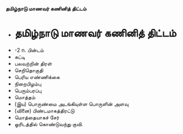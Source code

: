 **தமிழ்நாடு மாணவர் கணினித் திட்டம்**
- # தமிழ்நாடு மாணவர் கணினித் திட்டம்
- -2 n. பின்டம்
- கட்டி
- பலவற்றின் திரள்
- செறிதொகுதி
- பெரிய எண்ணிக்கை
- நிறைபிழம்பு
- பெரும்பரப்பு
- மொத்தம்
- (இய) பொருண்மை அடங்கியுள்ள பொருளின் அளவு
- (வினை) பிண்டமாகத்திரட்டு
- மொத்தையாகச் சேர்
- ஓரிடத்தில் கொண்டுவந்து குவி.

